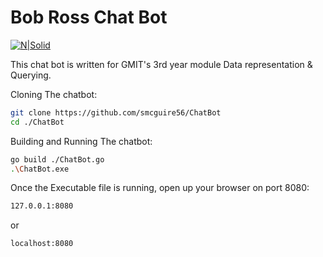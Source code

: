 # Bob Ross Chat Bot

[![N|Solid](https://static-cdn.jtvnw.net/jtv_user_pictures/bobross-profile_image-0b9dd167a9bb16b5-300x300.jpeg)](https://github.com/smcguire56/ChatBot)

This chat bot is written for GMIT's 3rd year module Data representation & Querying.

Cloning The chatbot:

```sh
git clone https://github.com/smcguire56/ChatBot
cd ./ChatBot
```

Building and Running The chatbot:

```sh
go build ./ChatBot.go
.\ChatBot.exe
```

Once the Executable file is running, open up your browser on port 8080:

```sh
127.0.0.1:8080
```

or 

```sh
localhost:8080
```
